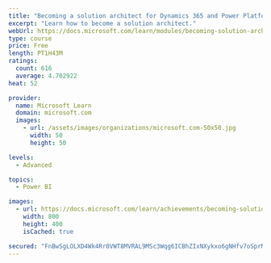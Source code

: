 ```yaml
---
title: "Becoming a solution architect for Dynamics 365 and Power Platform"
excerpt: "Learn how to become a solution architect."
webUrl: https://docs.microsoft.com/learn/modules/becoming-solution-architect/
type: course
price: Free
length: PT1H43M
ratings:
  count: 616
  average: 4.702922
heat: 52

provider:
  name: Microsoft Learn
  domain: microsoft.com
  images:
    - url: /assets/images/organizations/microsoft.com-50x50.jpg
      width: 50
      height: 50

levels:
  - Advanced

topics:
  - Power BI

images:
  - url: https://docs.microsoft.com/learn/achievements/becoming-solution-architect-social.png
    width: 800
    height: 400
    isCached: true

secured: "FnBwSgLOLXD4Wk4Rr0VWT8MVRAL9MSc3Wqg6ICBhZIxNXykxo6gNHfv7oSprMMYfgQ0KAm8i3y4hUYWeHU1G5v2CroWf/kJLB0Q/+e2JmDkvycQ87NGKA7wemkZbeyqOwwLS5sBNP0l8yS4R6wLPVZyOiaGv7Wlz5fpw0ijVewMdEdei2E82Dmd33uhU9MgRg16zJjB5UJ4pNKADUAlScLmRh2LX/bVT02dDB6Yr/nNF6j3kmotPyVoGmRqOILLGaMmOEti9I/985r99lE2xWXuD1DZVuj2JdpfrZZaAfSVglijKmwt6I+k8hSaFZX4mmjAko+tNlOp5RqCFgXuYFOIpjTfSs2ywZRFvgd5uQXBOC7YUhRPJxIVFT3XydU1FCVAeBdNifzFnkKByoDZgztBpW+qzLpZvwfZkUpXz1kg=;ytgPGue2b8sAutFzIClFkw=="
---
```


